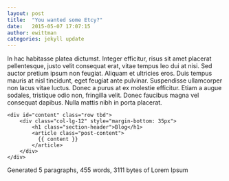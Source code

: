 ```yaml
---
layout: post
title:  "You wanted some Etcy?"
date:   2015-05-07 17:07:15
author: ewittman
categories: jekyll update
---
```

In hac habitasse platea dictumst. Integer efficitur, risus sit amet placerat pellentesque, justo velit consequat erat, vitae tempus leo dui at nisi. Sed auctor pretium ipsum non feugiat. Aliquam et ultricies eros. Duis tempus mauris at nisl tincidunt, eget feugiat ante pulvinar. Suspendisse ullamcorper non lacus vitae luctus. Donec a purus at ex molestie efficitur. Etiam a augue sodales, tristique odio non, fringilla velit. Donec faucibus magna vel consequat dapibus. Nulla mattis nibh in porta placerat.

<!--more-->

    <div id="content" class="row tbd">
        <div class="col-lg-12" style="margin-bottom: 35px">
            <h1 class="section-header">Blog</h1>
            <article class="post-content">
              {{ content }}
            </article>
        </div>
    </div>

Generated 5 paragraphs, 455 words, 3111 bytes of Lorem Ipsum
